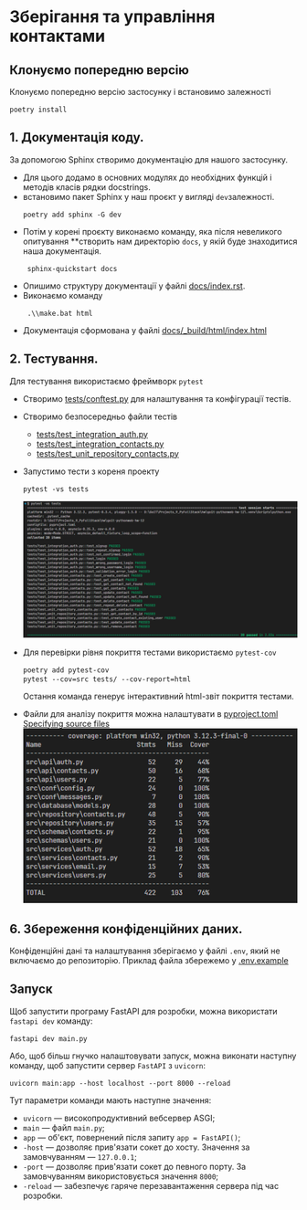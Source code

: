 # Зберігання та управління контактами

## Клонуємо попередню версію

Клонуємо попередню версію застосунку і встановимо залежності

```shell
poetry install
```

## 1. Документація коду.

За допомогою Sphinx створимо документацію для нашого застосунку.

- Для цього додамо в основних модулях до необхідних функцій і методів класів рядки docstrings.
- встановимо пакет Sphinx у наш проєкт у вигляді `dev`залежності.
  ```Shell
  poetry add sphinx -G dev
  ```
- Потім у корені проєкту виконаємо команду, яка після невеликого опитування \*\*створить нам директорію `docs`, у якій буде знаходитися наша документація.
  ```Shell
   sphinx-quickstart docs
  ```
- Опишимо структуру документації у файлі [docs/index.rst](docs/index.rst).
- Виконаємо команду
  ```Shell
   .\\make.bat html
  ```
- Документація сформована у файлі [docs/\_build/html/index.html](docs/_build/html/index.html)

## 2. Тестування.

Для тестування використаємо фреймворк `pytest`

- Створимо [tests/conftest.py](tests/conftest.py) для налаштування та конфігурації тестів.
- Створимо безпосередньо файли тестів
  - [tests/test_integration_auth.py](tests/test_integration_auth.py)
  - [tests/test_integration_contacts.py](tests/test_integration_contacts.py)
  - [tests/test_unit_repository_contacts.py](tests/test_unit_repository_contacts.py)
- Запустимо тести з кореня проекту

  ```shell
  pytest -vs tests
  ```

  ![tests result](md.media/001.png)

- Для перевірки рівня покриття тестами використаємо `pytest-cov`
  ```shell
  poetry add pytest-cov
  pytest --cov=src tests/ --cov-report=html
  ```
  Остання команда генерує інтерактивний html-звіт покриття тестами.
- Файли для аналізу покриття можна налаштувати в [pyproject.toml](pyproject.toml) [Specifying source files
  ](https://coverage.readthedocs.io/en/latest/source.html#source)  
   ![alt text](md.media/002.png)

## 6. Збереження конфіденційних даних.

Конфіденційні дані та налаштування зберігаємо у файлі `.env`, який не включаємо до репозиторію.
Приклад файла збережемо у [.env.example](.env.example)

## Запуск

Щоб запустити програму FastAPI для розробки, можна використати `fastapi dev` команду:

    fastapi dev main.py

Або, щоб більш гнучко налаштовувати запуск, можна виконати наступну команду, щоб запустити сервер `FastAPI` з `uvicorn`:

    uvicorn main:app --host localhost --port 8000 --reload

Тут параметри команди мають наступне значення:

- `uvicorn` — високопродуктивний вебсервер ASGI;
- `main` — файл `main.py`;
- `app` — об'єкт, повернений після запиту `app = FastAPI()`;
- `-host` — дозволяє прив'язати сокет до хосту. Значення за замовчуванням — `127.0.0.1`;
- `-port` — дозволяє прив'язати сокет до певного порту. За замовчуванням використовується значення `8000`;
- `-reload` — забезпечує гаряче перезавантаження сервера під час розробки.
